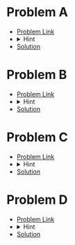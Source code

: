 # Problem A
- [Problem Link](https://codeforces.com/contest/1872/problem/A)
- <details> <summary> Hint</summary>  Think about the difference of A and B</details>
- [Solution](https://github.com/khalid586/LIve-Virtual-Contests/blob/main/LIve%20Contests/CF%20Round%20895/CF%201872A.cpp)

# Problem B
- [Problem Link](https://codeforces.com/contest/1872/problem/B)
- <details> <summary> Hint</summary>  Think about the time it takes to return to the point someone is starting from</details>
- [Solution](https://github.com/khalid586/LIve-Virtual-Contests/blob/main/LIve%20Contests/CF%20Round%20895/CF%201872B.cpp)

# Problem C
- [Problem Link](https://codeforces.com/contest/1872/problem/C)
- <details> <summary> Hint</summary>If a number is non-prime then it will be definitely the sum of two numbers </details>
- [Solution](https://github.com/khalid586/LIve-Virtual-Contests/blob/main/LIve%20Contests/CF%20Round%20895/CF%201872C.cpp)

# Problem D
- [Problem Link](https://codeforces.com/contest/1872/problem/D)
- <details> <summary> Hint</summary> Think about positions which will add to the sum and positions that will be subtracted from the sum and positions that are common. Then maximize the positive positions and minimize the negative positions.</details>
- [Solution](https://github.com/khalid586/LIve-Virtual-Contests/blob/main/LIve%20Contests/CF%20Round%20895/CF%201872D.cpp)